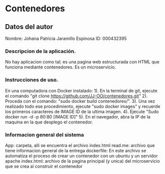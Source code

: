 # Contenedores

## Datos del autor
Nombre: Johana Patricia Jaramillo Espinosa
ID: 000432395

### Descripcion de la aplicación.
No hay aplicacion como tal; es una pagina web estructurada con HTML que funciona mediante contenedores. Es un microservicio. 

### Instrucciones de uso.
En una computadora con Docker instalado:
1). En la terminal de git, ejecute el comando "git clone https://github.com/JJ-OO/contenedores.git"
2). Proceda con el comando: "sudo docker build contenedores/".
3). Una vez realizado todo ese procedimiento, ejecute "sudo docker images" y recuerde los primeros caracteres de IMAGE ID de la ultima imagen.
4). Ejecute "Sudo docker run -d -p 80:80 [IMAGE ID]"
5). En el navegador, abra la IP de la maquina en la que desplego el contenedor.

### Informacion general del sistema

App: carpeta, alli se encuentra el archivo index.html
read.me: archivo que tiene informacion general de la entrega
dockerfile: En este archivo se automatiza el proceso de crear un contenedor con un ubuntu y un servidor apache
index.html: archivo de la pagina principal (y unica) del microservicio que se crea al construir el contenedor

